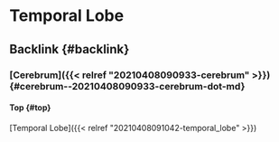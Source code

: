 # Temporal Lobe


## Backlink {#backlink}


### [Cerebrum]({{< relref "20210408090933-cerebrum" >}}) {#cerebrum--20210408090933-cerebrum-dot-md}


#### Top {#top}

[Temporal Lobe]({{< relref "20210408091042-temporal_lobe" >}})
